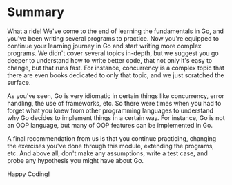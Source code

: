 # Summary
What a ride! We've come to the end of learning the fundamentals in Go, and you've been writing several programs to practice. Now you're equipped to continue your learning journey in Go and start writing more complex programs. We didn't cover several topics in-depth, but we suggest you go deeper to understand how to write better code, that not only it's easy to change, but that runs fast. For instance, concurrency is a complex topic that there are even books dedicated to only that topic, and we just scratched the surface.

As you've seen, Go is very idiomatic in certain things like concurrency, error handling, the use of frameworks, etc. So there were times when you had to forget what you knew from other programming languages to understand why Go decides to implement things in a certain way. For instance, Go is not an OOP language, but many of OOP features can be implemented in Go.

A final recommendation from us is that you continue practicing, changing the exercises you've done through this module, extending the programs, etc. And above all, don't make any assumptions, write a test case, and probe any hypothesis you might have about Go.

Happy Coding!